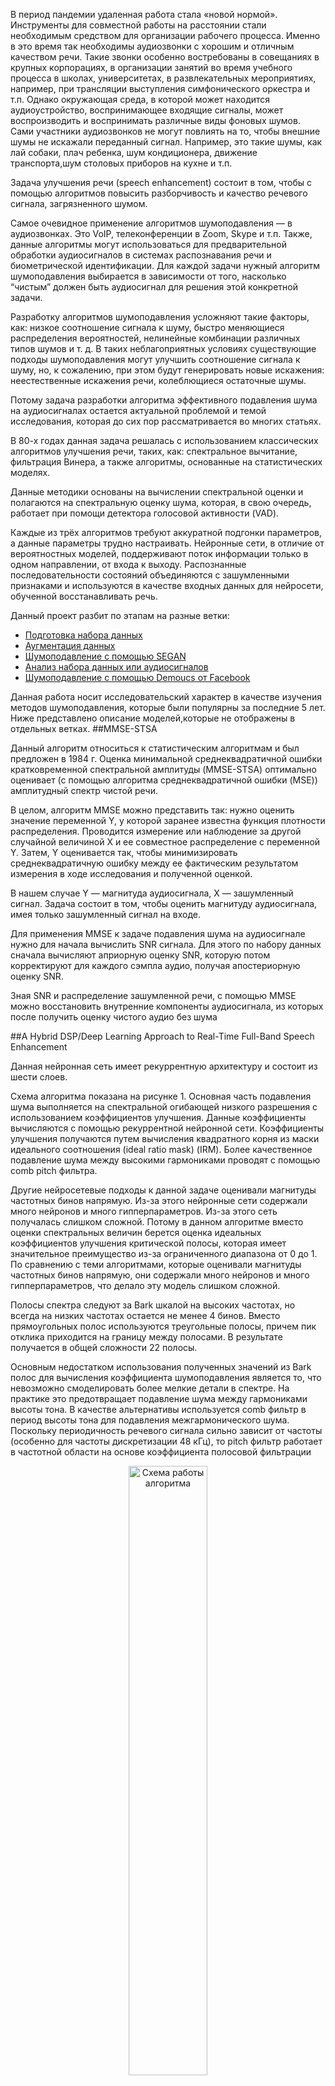 <p>В период пандемии удаленная работа стала «новой нормой». Инструменты для совместной работы на расстоянии стали необходимым средством для организации рабочего процесса. Именно в это время так необходимы аудиозвонки с хорошим и отличным качеством речи. Такие звонки особенно востребованы в совещаниях в крупных корпорациях, в организации занятий во время учебного процесса в школах, университетах, в развлекательных мероприятиях, например, при трансляции выступления симфонического оркестра и т.п.  Однако окружающая среда, в которой может находится аудиоустройство, воспринимающее входящие сигналы, может воспроизводить и воспринимать различные виды фоновых шумов. Сами участники аудиозвонков не могут повлиять на то, чтобы внешние шумы не искажали переданный сигнал. Например, это такие шумы, как лай собаки, плач ребенка, шум кондиционера, движение транспорта,шум столовых приборов на кухне и т.п.</p>
<p>Задача улучшения речи (speech enhancement) состоит в том, чтобы с помощью алгоритмов повысить разборчивость и качество речевого сигнала, загрязненного шумом. </p>
<p>Самое очевидное применение алгоритмов шумоподавления — в аудиозвонках. Это VoIP, телеконференции в Zoom, Skype и т.п. Также, данные алгоритмы могут использоваться для предварительной обработки аудиосигналов в системах распознавания речи и биометрической идентификации. Для каждой задачи нужный алгоритм шумоподавления выбирается в зависимости от того, насколько “чистым” должен быть аудиосигнал для решения этой конкретной задачи. </p>
<p>Разработку алгоритмов шумоподавления усложняют такие факторы, как: низкое соотношение сигнала к шуму, быстро меняющиеся распределения вероятностей, нелинейные комбинации различных типов шумов и т. д. В таких неблагоприятных условиях существующие подходы шумоподавления могут улучшить соотношение сигнала к шуму, но, к сожалению, при этом будут генерировать новые искажения: неестественные искажения речи, колеблющиеся остаточные шумы. </p>
<p>Потому задача разработки алгоритма эффективного подавления шума на аудиосигналах остается актуальной проблемой и темой исследования, которая до сих пор рассматривается во многих статьях.</p>
<p>В 80-х годах данная задача решалась с использованием классических алгоритмов улучшения речи, таких, как: спектральное вычитание, фильтрация Винера, а также алгоритмы, основанные на статистических моделях.</p>
<p>Данные методики основаны на вычислении спектральной оценки и полагаются на спектральную оценку шума, которая, в свою очередь, работает при помощи детектора голосовой активности (VAD). </p>
<p>Каждые из трёх алгоритмов требуют аккуратной подгонки параметров, а данные параметры трудно настраивать. Нейронные сети, в отличие от вероятностных моделей, поддерживают поток информации только в одном направлении, от входа к выходу. Распознанные последовательности состояний объединяются с зашумленными признаками и используются в качестве входных данных для нейросети, обученной восстанавливать речь.</p>
<p>Данный проект разбит по этапам на разные ветки: </p>
<ul>
  <li><a href = 'https://github.com/Alena0704/intelligent-noise-reduction/tree/prepare-audio'>Подготовка набора данных</a></li>
  <li><a href='https://github.com/Alena0704/intelligent-noise-reduction/tree/augmentation'>Аугментация данных</a></li>
  <li><a href = 'https://github.com/Alena0704/intelligent-noise-reduction/tree/segan'>Шумоподавление с помощью SEGAN</a></li>
  <li><a href='https://github.com/Alena0704/intelligent-noise-reduction/tree/wavenet>Шумоподавление с помощью WaveNet</a></li>
  <li><a href = 'https://github.com/Alena0704/intelligent-noise-reduction/tree/analize_audio'>Анализ набора данных или аудиосигналов</a></li>
  <li><a href = 'https://github.com/Alena0704/intelligent-noise-reduction/tree/Demoucs_from_Facebook'>Шумоподавление с помощью Demoucs от Facebook</a></li>
    </ul>
   Данная работа носит исследовательский характер в качестве изучения методов шумоподавления, которые были популярны за последние 5 лет.
Ниже представлено описание моделей,которые не отображены в отдельных ветках.
##MMSE-STSA
<p>Данный алгоритм относиться к статистическим алгоритмам и был предложен в 1984 г. Оценка минимальной среднеквадратичной ошибки кратковременной спектральной амплитуды (MMSE-STSA) оптимально оценивает (с помощью алгоритма среднеквадратичной ошибки (MSE)) амплитудный спектр чистой речи. </p>
<p>В целом, алгоритм MMSE можно представить так: нужно оценить значение переменной Y, у которой заранее известна функция плотности распределения.  Проводится измерение или наблюдение за другой случайной величиной X и ее совместное распределение с переменной Y. Затем, Y оценивается так, чтобы минимизировать среднеквадратичную ошибку между ее фактическим результатом измерения в ходе исследования и полученной оценкой.</p> 
<p>В нашем случае Y — магнитуда аудиосигнала, X — зашумленный сигнал. Задача состоит в том, чтобы оценить магнитуду аудиосигнала, имея только зашумленный сигнал на входе.</p>
<p>Для применения MMSE к задаче подавления шума на аудиосигнале нужно для начала вычислить SNR сигнала. Для этого по набору данных сначала вычисляют априорную оценку SNR, которую потом корректируют для каждого сэмпла аудио, получая апостериорную оценку SNR. </p>
<p>Зная SNR и распределение зашумленной речи, с помощью MMSE можно восстановить внутренние компоненты аудиосигнала, из которых после получить оценку чистого аудио без шума</p>

##A Hybrid DSP/Deep Learning Approach to Real-Time Full-Band Speech Enhancement
<p>Данная нейронная сеть имеет рекуррентную архитектуру и состоит из шести слоев.</p> 
<p>Схема алгоритма показана на рисунке 1. Основная часть подавления шума выполняется на спектральной огибающей низкого разрешения с использованием коэффициентов улучшения. Данные коэффициенты вычисляются с помощью рекуррентной нейронной сети. Коэффициенты улучшения получаются путем вычисления квадратного корня из маски идеального соотношения (ideal ratio mask) (IRM). Более качественное подавление шума между высокими гармониками проводят с помощью comb pitch фильтра.</p>
<p>Другие нейросетевые подходы к данной задаче оценивали магнитуды частотных бинов напрямую. Из-за этого нейронные сети содержали много нейронов и много гипперпараметров. Из-за этого сеть получалась слишком сложной. Потому в данном алгоритме вместо оценки спектральных величин берется оценка идеальных коэффициентов улучшения критической полосы, которая имеет значительное преимущество из-за ограниченного диапазона от 0 до 1. По сравнению с теми алгоритмами, которые оценивали магнитуды частотных бинов напрямую, они содержали много нейронов и много гипперпараметров, что делало эту модель слишком сложной. </p>
<p>Полосы спектра следуют за Bark шкалой на высоких частотах, но всегда на низких частотах остается не менее 4 бинов. Вместо прямоугольных полос используются треугольные полосы, причем пик отклика приходится на границу между полосами. В результате получается в общей сложности 22 полосы.</p>
<p>Основным недостатком использования полученных значений из Bark полос для вычисления коэффициента шумоподавления является то, что невозможно смоделировать более мелкие детали в спектре. На практике это предотвращает подавление шума между гармониками высоты тона. В качестве альтернативы используется comb фильтр в период высоты тона для подавления межгармонического шума. Поскольку периодичность речевого сигнала сильно зависит от частоты (особенно для частоты дискретизации 48 кГц), то pitch фильтр работает в частотной области на основе коэффициента полосовой фильтрации
</p>
<p align = 'center'><img src ='rnn.png' alt="Схема работы алгоритма" width="50%"></p>
##TCNN: Temporal convolutional neural network for real-time speech enhancement in the time domain
<p>TCNN — полностью сверточная нейронная сеть (CNN) для улучшения речи, работающая в реальном времени.Архитектура модели построена на основе энкодера-декодера с дополнительным временным сверточным модулем (TCM). TCM также использует dilated слои с разным шагом в блоке энкодера.</p>
<p>Энкодер принимает последовательность зашумленных фреймов в качестве входных данных, размер которых равен T × 320 × 1, где T - количество окон, 320-размер окна, а 1-количество входных каналов. Первый слой в энкодере увеличивает количество каналов с 1 до 16. Выходной размер после первого слоя равен T×320×16. Следующие семь слоев сжимают размер аудио, используя обычные свертки с размером шага 2. Конечный выход энкодера имеет размерность T× 4 ×64.</p>
<p>Выход энкодера преобразуется в одномерный сигнал размером T × 256. Этот сигнал подается на вход блоку TCM. TCM состоит из трех блоков. Блок в свою очередь состоит из шести dilated сверток (об этом описано ниже). Шесть dilated светок имеют размеры: 1, 2, 4, 8, 16 и 32. Это позволяет алгоритму охватить большую область аудио и извлечь признаки из все более возрастающей рассматриваемой области. Таким образом, он получает глобальную информацию о поступившем аудиосигнале. </p>
<p>То есть, сначала первая свертка получила локальные признаки аудиосигнала, вторая свертка с шагом два, берет область шире (в два раза больше семплов, чем первая и увеличивает размер шага в два раза больше первой, т.е. рассматривает соседние семплы, по сравнению с предыдущим слоем), соответственно, получает информацию больше первой. Таким образом в самом последнем слое, в конце блока, будет собрана самая общая информация об аудиосигнале (см. рис. 3).</p>
<p>Архитектура декодера симметрична архитектуре энкодера и имеет skip-соединения со слоями энкодера.</p>
<p align = 'center'><img src ='tcnn1.png' alt="Пример dilated сверки с фильтром 2" width="50%"></p>
<p align = 'center'><img src ='tcnn2.png' alt="Общее представление модели" width="50%"></p>
##Speech Enhancement Using Multi-Stage. Self-Attentive Temporal Convolutional Networks
<p>Данная нейронная сеть состоит из четырех блоков слоев, которые авторы назвали TCN. Архитектура блока следующая: слой самовнимания (Self-Attention, SA), за которым следуют три сверточных слоя с нормализацией и функциями активации ReLU между ними. Также в каждом блоке есть skip-connection между первым и последним слоем блока. Каждый блок, по сути, уже выдает  предсказание, которое уточняется в каждом последующем блоке. Механизм самовнимания агрегирует контекстную информацию по каналам, что помогает в процессе работы сети создавать динамичное представление аудио. </p>
<p>Два последних TCN блока содержат блок слияния (FB). Этот блок выполняет функцию skip-connection: он принимает на вход исходную речевую информацию, чтобы восполнить возможную потерю речевой информации, которая произошла на ранних стадиях обработки аудиосигнала.</p>
<p>Подробная архитектура сети, как и архитектуры отдельных блоков SA, TCN и FB, представлены на рисунке ниже. </p>
<p>В отличие от предыдущих, модель не обрабатывает исходный аудиосигнал. Она обрабатывает его частотно-временное представление, которое получается с помощью алгоритма быстрого преобразования Фурье (STFT). После обработки, получившиеся частотно-временное представление аудиосигнала подвергается обратному преобразованию Фурье.</p>
<p align = 'center'><img src ='multistage.png' alt="Архитектура нейросети из блоков FB, SA, TCN" width="50%"></p>
